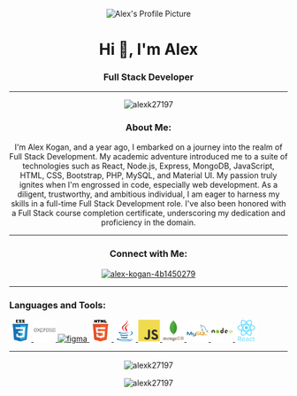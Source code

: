 <p align="center">
  <img src="https://cdn.dribbble.com/users/2401141/screenshots/5487982/media/f94135193d842e240e9c1267e4d9ca89.gif" alt="Alex's Profile Picture" width="300">
</p>

<h1 align="center">Hi 👋, I'm Alex</h1>
<h3 align="center">Full Stack Developer</h3>

---

<p align="center"> 
    <img src="https://komarev.com/ghpvc/?username=alexk27197&label=Profile%20views&color=0e75b6&style=flat" alt="alexk27197" /> 
</p>

<h3 align="center">About Me:</h3>
<p align="center">
I'm Alex Kogan, and a year ago, I embarked on a journey into the realm of Full Stack Development. My academic adventure introduced me to a suite of technologies such as React, Node.js, Express, MongoDB, JavaScript, HTML, CSS, Bootstrap, PHP, MySQL, and Material UI. My passion truly ignites when I'm engrossed in code, especially web development. As a diligent, trustworthy, and ambitious individual, I am eager to harness my skills in a full-time Full Stack Development role. I've also been honored with a Full Stack course completion certificate, underscoring my dedication and proficiency in the domain.
</p>

---

<h3 align="center">Connect with Me:</h3>
<p align="center">
    <a href="https://linkedin.com/in/alex-kogan-4b1450279" target="blank">
        <img align="center" src="https://raw.githubusercontent.com/rahuldkjain/github-profile-readme-generator/master/src/images/icons/Social/linked-in-alt.svg" alt="alex-kogan-4b1450279" height="30" width="40" />
    </a>
</p>

---

<h3 align="left">Languages and Tools:</h3>
<p align="left"> <a href="https://www.w3schools.com/css/" target="_blank" rel="noreferrer"> <img src="https://raw.githubusercontent.com/devicons/devicon/master/icons/css3/css3-original-wordmark.svg" alt="css3" width="40" height="40"/> </a> <a href="https://expressjs.com" target="_blank" rel="noreferrer"> <img src="https://raw.githubusercontent.com/devicons/devicon/master/icons/express/express-original-wordmark.svg" alt="express" width="40" height="40"/> </a> <a href="https://www.figma.com/" target="_blank" rel="noreferrer"> <img src="https://www.vectorlogo.zone/logos/figma/figma-icon.svg" alt="figma" width="40" height="40"/> </a> <a href="https://www.w3.org/html/" target="_blank" rel="noreferrer"> <img src="https://raw.githubusercontent.com/devicons/devicon/master/icons/html5/html5-original-wordmark.svg" alt="html5" width="40" height="40"/> </a> <a href="https://www.java.com" target="_blank" rel="noreferrer"> <img src="https://raw.githubusercontent.com/devicons/devicon/master/icons/java/java-original.svg" alt="java" width="40" height="40"/> </a> <a href="https://developer.mozilla.org/en-US/docs/Web/JavaScript" target="_blank" rel="noreferrer"> <img src="https://raw.githubusercontent.com/devicons/devicon/master/icons/javascript/javascript-original.svg" alt="javascript" width="40" height="40"/> </a> <a href="https://www.mongodb.com/" target="_blank" rel="noreferrer"> <img src="https://raw.githubusercontent.com/devicons/devicon/master/icons/mongodb/mongodb-original-wordmark.svg" alt="mongodb" width="40" height="40"/> </a> <a href="https://www.mysql.com/" target="_blank" rel="noreferrer"> <img src="https://raw.githubusercontent.com/devicons/devicon/master/icons/mysql/mysql-original-wordmark.svg" alt="mysql" width="40" height="40"/> </a> <a href="https://nodejs.org" target="_blank" rel="noreferrer"> <img src="https://raw.githubusercontent.com/devicons/devicon/master/icons/nodejs/nodejs-original-wordmark.svg" alt="nodejs" width="40" height="40"/> </a> <a href="https://reactjs.org/" target="_blank" rel="noreferrer"> <img src="https://raw.githubusercontent.com/devicons/devicon/master/icons/react/react-original-wordmark.svg" alt="react" width="40" height="40"/> </a> </p>

---

<p align="center">
    <img align="center" src="https://github-readme-stats.vercel.app/api/top-langs?username=alexk27197&show_icons=true&locale=en&layout=compact" alt="alexk27197" />
</p>

<p align="center">
    <img align="center" src="https://github-readme-stats.vercel.app/api?username=alexk27197&show_icons=true&locale=en" alt="alexk27197" />
</p>

